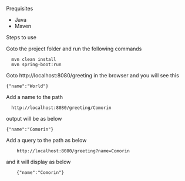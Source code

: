 Prequisites
- Java
- Maven

Steps to use

Goto the project folder and run the following commands

      mvn clean install
      mvn spring-boot:run

Goto http://localhost:8080/greeting in the browser and you will see this

    {"name":"World"}


Add a name to the path 

      http://localhost:8080/greeting/Comorin

output will be as below

    {"name":"Comorin"}

Add a query to the path as below

        http://localhost:8080/greeting?name=Comorin

and it will display as below

        {"name":"Comorin"}




